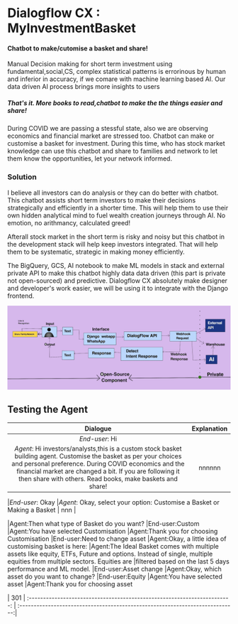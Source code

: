 # Dialogflow CX : MyInvestmentBasket
#### Chatbot to make/cutomise a basket and share!
Manual Decision making for short term investment using fundamental,social,CS, complex statistical patterns is errorinous by human and inferior in accuracy, if we comare with machine learning based AI. Our data driven AI process brings more insights to users

##### That's it. More books to read,chatbot to make the the things easier and share!
During COVID we are passing a stessful state, also we are observing economics and financial market are stressed too. 
Chatbot can make or customise a basket for investment. During this time, who has stock market knowledge can use this chatbot and share to families and network to let them know the opportunities, let your network informed.

### Solution
I believe all investors can do analysis or they can do better with chatbot. This chatbot assists short term investors to make their decisions strategically and efficiently in a shorter time. This will help them to use their own hidden analytical mind to fuel wealth creation journeys through AI. No emotion, no arithmancy, calculated greed! 

Afterall stock market in the short term is risky and noisy but this chatbot in the development stack will help keep investors integrated. That will help them to be systematic, strategic in making money efficiently. 

The BigQuery, GCS, AI notebook to make ML models in stack and external private API to make this chatbot highly data data driven (this part is private not open-sourced) and predictive. Dialogflow CX absolutely make designer and developer's work easier, we will be using it to integrate with the Django frontend. 

![Process of input and Output](https://github.com/parthasen/DialogflowCX/blob/main/D24907D7-D2F5-4F87-9D9C-A76E1336F3A2.jpeg)

## Testing the Agent
|                           Dialogue                                        |                                    Explanation                                | 
| :-----------------------------------------------------------------------: | :----------------------------------------------------------------------------:| 
|*End-user*: Hi
|*Agent*: Hi investors/analysts,this is a custom stock basket building agent. Customise the basket as per your choices and personal preference. During COVID economics and the financial market are changed a bit. If you are following it then share with others. Read books, make baskets and share! | nnnnnn|

|*End-user*: Okay
|*Agent*: Okay, select your option: Customise a Basket or Making a Basket | nnn |

|Agent:Then what type of Basket do you want?
|End-user:Custom
|Agent:You have selected Customisation
|Agent:Thank you for choosing Customisation
|End-user:Need to change asset
|Agent:Okay, a little idea of customising basket is here:
|Agent:The Ideal Basket comes with multiple assets like equity, ETFs, Future and options. Instead of single, multiple equities from multiple sectors. Equities are |filtered based on the last 5 days performance and ML model.
|End-user:Asset change
|Agent:Okay, which asset do you want to change?
|End-user:Equity
|Agent:You have selected asset 
|Agent:Thank you for choosing asset

| 301 
| :-----------------------------------------------------------------------: | :----------------------------------------------------------------------------:| 
